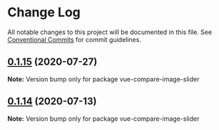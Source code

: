 # Change Log

All notable changes to this project will be documented in this file.
See [Conventional Commits](https://conventionalcommits.org) for commit guidelines.

## [0.1.15](https://github.com/johnwalley/compare-image-slider/compare/v0.1.14...v0.1.15) (2020-07-27)

**Note:** Version bump only for package vue-compare-image-slider





## [0.1.14](https://github.com/johnwalley/compare-image-slider/compare/v0.1.13...v0.1.14) (2020-07-13)

**Note:** Version bump only for package vue-compare-image-slider
